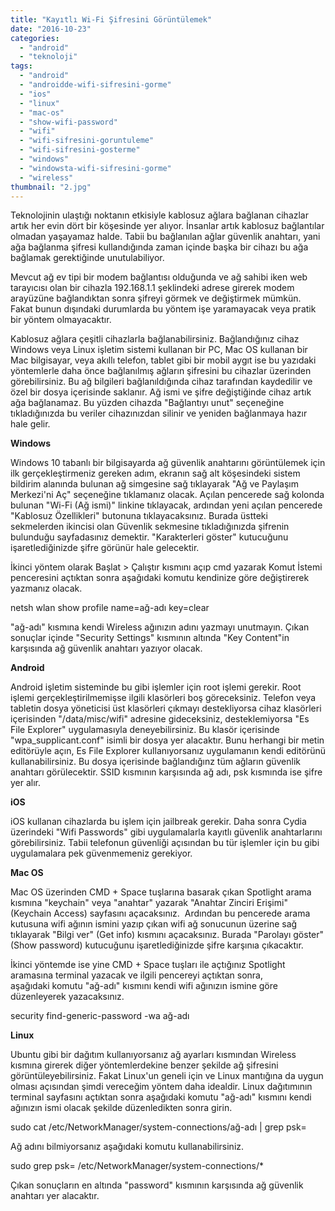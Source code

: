 ```yaml
---
title: "Kayıtlı Wi-Fi Şifresini Görüntülemek"
date: "2016-10-23"
categories: 
  - "android"
  - "teknoloji"
tags: 
  - "android"
  - "androidde-wifi-sifresini-gorme"
  - "ios"
  - "linux"
  - "mac-os"
  - "show-wifi-password"
  - "wifi"
  - "wifi-sifresini-goruntuleme"
  - "wifi-sifresini-gosterme"
  - "windows"
  - "windowsta-wifi-sifresini-gorme"
  - "wireless"
thumbnail: "2.jpg"
---
```


Teknolojinin ulaştığı noktanın etkisiyle kablosuz ağlara bağlanan cihazlar artık her evin dört bir köşesinde yer alıyor. İnsanlar artık kablosuz bağlantılar olmadan yaşayamaz halde. Tabii bu bağlanılan ağlar güvenlik anahtarı, yani ağa bağlanma şifresi kullandığında zaman içinde başka bir cihazı bu ağa bağlamak gerektiğinde unutulabiliyor.

Mevcut ağ ev tipi bir modem bağlantısı olduğunda ve ağ sahibi iken web tarayıcısı olan bir cihazla 192.168.1.1 şeklindeki adrese girerek modem arayüzüne bağlandıktan sonra şifreyi görmek ve değiştirmek mümkün. Fakat bunun dışındaki durumlarda bu yöntem işe yaramayacak veya pratik bir yöntem olmayacaktır.

Kablosuz ağlara çeşitli cihazlarla bağlanabilirsiniz. Bağlandığınız cihaz Windows veya Linux işletim sistemi kullanan bir PC, Mac OS kullanan bir Mac bilgisayar, veya akıllı telefon, tablet gibi bir mobil aygıt ise bu yazıdaki yöntemlerle daha önce bağlanılmış ağların şifresini bu cihazlar üzerinden görebilirsiniz. Bu ağ bilgileri bağlanıldığında cihaz tarafından kaydedilir ve özel bir dosya içerisinde saklanır. Ağ ismi ve şifre değiştiğinde cihaz artık ağa bağlanamaz. Bu yüzden cihazda "Bağlantıyı unut" seçeneğine tıkladığınızda bu veriler cihazınızdan silinir ve yeniden bağlanmaya hazır hale gelir.

**Windows**

Windows 10 tabanlı bir bilgisayarda ağ güvenlik anahtarını görüntülemek için ilk gerçekleştirmeniz gereken adım, ekranın sağ alt köşesindeki sistem bildirim alanında bulunan ağ simgesine sağ tıklayarak "Ağ ve Paylaşım Merkezi'ni Aç" seçeneğine tıklamanız olacak. Açılan pencerede sağ kolonda bulunan "Wi-Fi (Ağ ismi)" linkine tıklayacak, ardından yeni açılan pencerede "Kablosuz Özellikleri" butonuna tıklayacaksınız. Burada üstteki sekmelerden ikincisi olan Güvenlik sekmesine tıkladığınızda şifrenin bulunduğu sayfadasınız demektir. "Karakterleri göster" kutucuğunu işaretlediğinizde şifre görünür hale gelecektir.

İkinci yöntem olarak Başlat > Çalıştır kısmını açıp cmd yazarak Komut İstemi penceresini açtıktan sonra aşağıdaki komutu kendinize göre değiştirerek yazmanız olacak.

netsh wlan show profile name=ağ-adı key=clear

"ağ-adı" kısmına kendi Wireless ağınızın adını yazmayı unutmayın. Çıkan sonuçlar içinde "Security Settings" kısmının altında "Key Content"in karşısında ağ güvenlik anahtarı yazıyor olacak.

**Android**

Android işletim sisteminde bu gibi işlemler için root işlemi gerekir. Root işlemi gerçekleştirilmemişse ilgili klasörleri boş göreceksiniz. Telefon veya tabletin dosya yöneticisi üst klasörleri çıkmayı destekliyorsa cihaz klasörleri içerisinden "/data/misc/wifi" adresine gideceksiniz, desteklemiyorsa "Es File Explorer" uygulamasıyla deneyebilirsiniz. Bu klasör içerisinde "wpa\_supplicant.conf" isimli bir dosya yer alacaktır. Bunu herhangi bir metin editörüyle açın, Es File Explorer kullanıyorsanız uygulamanın kendi editörünü kullanabilirsiniz. Bu dosya içerisinde bağlandığınz tüm ağların güvenlik anahtarı görülecektir. SSID kısmının karşısında ağ adı, psk kısmında ise şifre yer alır.

**iOS**

iOS kullanan cihazlarda bu işlem için jailbreak gerekir. Daha sonra Cydia üzerindeki "Wifi Passwords" gibi uygulamalarla kayıtlı güvenlik anahtarlarını görebilirsiniz. Tabii telefonun güvenliği açısından bu tür işlemler için bu gibi uygulamalara pek güvenmemeniz gerekiyor.

**Mac OS**

Mac OS üzerinden CMD + Space tuşlarına basarak çıkan Spotlight arama kısmına "keychain" veya "anahtar" yazarak "Anahtar Zinciri Erişimi" (Keychain Access) sayfasını açacaksınız.  Ardından bu pencerede arama kutusuna wifi ağının ismini yazıp çıkan wifi ağ sonucunun üzerine sağ tıklayarak "Bilgi ver" (Get info) kısmını açacaksınız. Burada "Parolayı göster" (Show password) kutucuğunu işaretlediğinizde şifre karşınıa çıkacaktır.

İkinci yöntemde ise yine CMD + Space tuşları ile açtığınız Spotlight aramasına terminal yazacak ve ilgili pencereyi açtıktan sonra, aşağıdaki komutu "ağ-adı" kısmını kendi wifi ağınızın ismine göre düzenleyerek yazacaksınız.

security find-generic-password -wa ağ-adı

**Linux**

Ubuntu gibi bir dağıtım kullanıyorsanız ağ ayarları kısmından Wireless kısmına girerek diğer yöntemlerdekine benzer şekilde ağ şifresini görüntüleyebilirsiniz. Fakat Linux'un geneli için ve Linux mantığına da uygun olması açısından şimdi vereceğim yöntem daha idealdir. Linux dağıtımının terminal sayfasını açtıktan sonra aşağıdaki komutu "ağ-adı" kısmını kendi ağınızın ismi olacak şekilde düzenledikten sonra girin.

sudo cat /etc/NetworkManager/system-connections/ağ-adı | grep psk=

Ağ adını bilmiyorsanız aşağıdaki komutu kullanabilirsiniz.

sudo grep psk= /etc/NetworkManager/system-connections/\*

Çıkan sonuçların en altında "password" kısmının karşısında ağ güvenlik anahtarı yer alacaktır.
